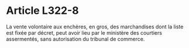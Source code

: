 # Article L322-8

La vente volontaire aux enchères, en gros, des marchandises dont la liste est fixée par décret, peut avoir lieu par le ministère des courtiers assermentés, sans autorisation du tribunal de commerce.